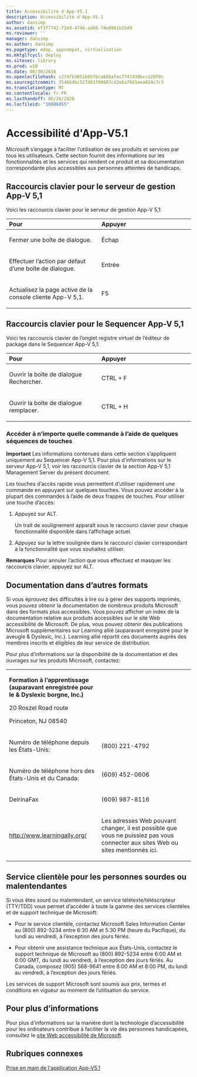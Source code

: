 ```yaml
---
title: Accessibilité d'App-V5.1
description: Accessibilité d'App-V5.1
author: dansimp
ms.assetid: ef3f7742-f2e9-4748-ad60-74e0961b1bd9
ms.reviewer: ''
manager: dansimp
ms.author: dansimp
ms.pagetype: mdop, appcompat, virtualization
ms.mktglfcycl: deploy
ms.sitesec: library
ms.prod: w10
ms.date: 08/30/2016
ms.openlocfilehash: c274fb3051b05f6ca68bafec7741930bccd20f0c
ms.sourcegitcommit: 354664bc527d93f80687cd2eba70d1eea024c7c3
ms.translationtype: MT
ms.contentlocale: fr-FR
ms.lasthandoff: 06/26/2020
ms.locfileid: "10806055"
---
```

# Accessibilité d'App-V5.1


Microsoft s’engage à faciliter l’utilisation de ses produits et services par tous les utilisateurs. Cette section fournit des informations sur les fonctionnalités et les services qui rendent ce produit et sa documentation correspondante plus accessibles aux personnes atteintes de handicaps.

## Raccourcis clavier pour le serveur de gestion App-V 5,1


Voici les raccourcis clavier pour le serveur de gestion App-V 5,1:

<table>
<colgroup>
<col width="50%" />
<col width="50%" />
</colgroup>
<thead>
<tr class="header">
<th align="left">Pour</th>
<th align="left">Appuyer</th>
</tr>
</thead>
<tbody>
<tr class="odd">
<td align="left"><p>Fermer une boîte de dialogue.</p></td>
<td align="left"><p>Échap</p></td>
</tr>
<tr class="even">
<td align="left"><p>Effectuer l’action par défaut d’une boîte de dialogue.</p></td>
<td align="left"><p>Entrée</p></td>
</tr>
<tr class="odd">
<td align="left"><p>Actualisez la page active de la console cliente App-V 5,1.</p></td>
<td align="left"><p>F5</p></td>
</tr>
</tbody>
</table>

 

## Raccourcis clavier pour le Sequencer App-V 5,1


Voici les raccourcis clavier de l’onglet registre virtuel de l’éditeur de package dans le Sequencer App-V 5,1:

<table>
<colgroup>
<col width="50%" />
<col width="50%" />
</colgroup>
<thead>
<tr class="header">
<th align="left">Pour</th>
<th align="left">Appuyer</th>
</tr>
</thead>
<tbody>
<tr class="odd">
<td align="left"><p>Ouvrir la boîte de dialogue Rechercher.</p></td>
<td align="left"><p>CTRL + F</p></td>
</tr>
<tr class="even">
<td align="left"><p>Ouvrir la boîte de dialogue remplacer.</p></td>
<td align="left"><p>CTRL + H</p></td>
</tr>
</tbody>
</table>

 

### Accéder à n’importe quelle commande à l’aide de quelques séquences de touches

**Important**  Les informations contenues dans cette section s’appliquent uniquement au Sequencer App-V 5,1. Pour plus d’informations sur le serveur App-V 5,1, voir les raccourcis clavier de la section App-V 5,1 Management Server du présent document.

 

Les touches d’accès rapide vous permettent d’utiliser rapidement une commande en appuyant sur quelques touches. Vous pouvez accéder à la plupart des commandes à l’aide de deux frappes de touches. Pour utiliser une touche d’accès:

1.  Appuyez sur ALT.

    Un trait de soulignement apparaît sous le raccourci clavier pour chaque fonctionnalité disponible dans l’affichage actuel.

2.  Appuyez sur la lettre soulignée dans le raccourci clavier correspondant à la fonctionnalité que vous souhaitez utiliser.

**Remarques**  Pour annuler l’action que vous effectuez et masquer les raccourcis clavier, appuyez sur ALT.

 

## Documentation dans d’autres formats


Si vous éprouvez des difficultés à lire ou à gérer des supports imprimés, vous pouvez obtenir la documentation de nombreux produits Microsoft dans des formats plus accessibles. Vous pouvez afficher un index de la documentation relative aux produits accessibles sur le site Web accessibilité de Microsoft. De plus, vous pouvez obtenir des publications Microsoft supplémentaires sur Learning allié (auparavant enregistré pour le aveugle & Dyslexic, Inc.). Learning allié répartit ces documents auprès des membres inscrits et éligibles de leur service de distribution.

Pour plus d’informations sur la disponibilité de la documentation et des ouvrages sur les produits Microsoft, contactez:

<table>
<colgroup>
<col width="50%" />
<col width="50%" />
</colgroup>
<tbody>
<tr class="odd">
<td align="left"><p><strong>Formation à l’apprentissage (auparavant enregistrée pour le &amp; Dyslexic borgne, Inc.)</strong></p>
<p>20 Roszel Road route</p>
<p>Princeton, NJ 08540</p></td>
<td align="left"><p></p></td>
</tr>
<tr class="even">
<td align="left"><p>Numéro de téléphone depuis les États-Unis:</p></td>
<td align="left"><p>(800) 221-4792</p></td>
</tr>
<tr class="odd">
<td align="left"><p>Numéro de téléphone hors des États-Unis et du Canada:</p></td>
<td align="left"><p>(609) 452-0606</p></td>
</tr>
<tr class="even">
<td align="left"><p>DelrinaFax</p></td>
<td align="left"><p>(609) 987-8116</p></td>
</tr>
<tr class="odd">
<td align="left"><p><a href="https://go.microsoft.com/fwlink/?linkid=239" data-raw-source="[http://www.learningally.org/](https://go.microsoft.com/fwlink/?linkid=239)">http://www.learningally.org/</a></p></td>
<td align="left"><p>Les adresses Web pouvant changer, il est possible que vous ne puissiez pas vous connecter aux sites Web ou sites mentionnés ici.</p></td>
</tr>
</tbody>
</table>

 

## Service clientèle pour les personnes sourdes ou malentendantes


Si vous êtes sourd ou malentendant, un service télétexte/téléscripteur (TTY/TDD) vous permet d’accéder à toute la gamme des services clientèles et de support technique de Microsoft:

-   Pour le service clientèle, contactez Microsoft Sales Information Center au (800) 892-5234 entre 6:30 AM et 5:30 PM (heure du Pacifique), du lundi au vendredi, à l’exception des jours fériés.

-   Pour obtenir une assistance technique aux États-Unis, contactez le support technique de Microsoft au (800) 892-5234 entre 6:00 AM et 6:00 GMT, du lundi au vendredi, à l’exception des jours fériés. Au Canada, composez (905) 568-9641 entre 8:00 AM et 8:00 PM, du lundi au vendredi, à l’exception des jours fériés.

Les services de support Microsoft sont soumis aux prix, termes et conditions en vigueur au moment de l’utilisation du service.

## Pour plus d’informations


Pour plus d’informations sur la manière dont la technologie d’accessibilité pour les ordinateurs contribue à faciliter la vie des personnes handicapées, consultez le [site Web accessibilité de Microsoft](https://go.microsoft.com/fwlink/?linkid=8431).

## Rubriques connexes


[Prise en main de l'application App-V5.1](getting-started-with-app-v-51.md)

 

 





